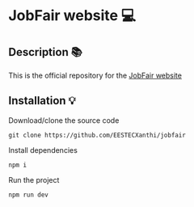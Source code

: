 # JobFair website 💻
## Description 📚
 This is the official repository for the [JobFair website](https://jobfair.eestecxanthis.gr) 
## Installation 💡 
Download/clone the source code
```
git clone https://github.com/EESTECXanthi/jobfair
```
Install dependencies 
```
npm i
```
Run the project
```
npm run dev 
```
 
 
 
